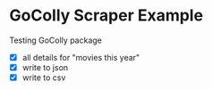# GoColly Scraper Example

Testing GoColly package

- [x] all details for "movies this year"
- [x] write to json
- [x] write to csv

